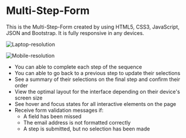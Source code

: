 # Multi-Step-Form

This is the Multi-Step-Form created by using HTML5, CSS3, JavaScript, JSON and Bootstrap. It is fully responsive in any devices.

![Laptop-resolution](https://github.com/Jayakarjjjjjjjjjj/Multi-Step-Form/assets/110006483/97a4f2e9-7078-4196-813b-55b745c908e5)



![Mobile-resolution](https://github.com/Jayakarjjjjjjjjjj/Multi-Step-Form/assets/110006483/966e0ef4-8aef-439d-80c6-8015bc7fec90)



<ul>
  <li>You can able to complete each step of the sequence</li>
  <li>You can able to go back to a previous step to update their selections</li>
  <li>See a summary of their selections on the final step and confirm their order</li>
  <li>View the optimal layout for the interface depending on their device's screen size</li>
  <li>See hover and focus states for all interactive elements on the page</li>
  <li>Receive form validation messages if:
      <ul>
        <li>A field has been missed</li>
        <li>The email address is not formatted correctly</li>
        <li>A step is submitted, but no selection has been made</li>
      </ul>
  </li>
</ul>
